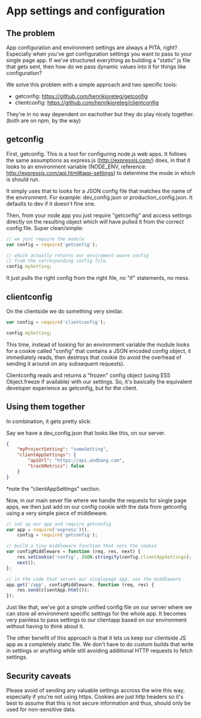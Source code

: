# App settings and configuration

## The problem 

App configuration and environment settings are always a PITA, right? Especially when you've got configuration settings you want to pass to your single page app. If we've structured everything as building a "static" js file that gets sent, then how do we pass dynamic values into it for things like configuration?

We solve this problem with a simple approach and two specific tools:

- getconfig: https://github.com/henrikjoreteg/getconfig
- clientconfig: https://github.com/henrikjoreteg/clientconfig

They're in no way dependent on eachother but they do play nicely together.  (both are on npm, by the way)

## getconfig

First, getconfig. This is a tool for configuring node.js web apps. It follows the same assumptions as express.js (http://expressjs.com/) does, in that it looks to an environment variable (NODE_ENV, reference: http://expressjs.com/api.html#app-settings) to determine the mode in which is should run.

It simply uses that to looks for a JSON config file that matches the name of the environment. For example: dev_config.json or production_config.json. It defaults to dev if it doesn't fine one.

Then, from your node app you just require "getconfig" and access settings directly on the resulting object which will have pulled it from the correct config file. Super clean/simple:


```js
// we just require the module
var config = require('getconfig');

// which actually returns our enviroment-aware config
// from the corresponding config file. 
config.mySetting;
```

It just pulls the right config from the right file, no "if" statements, no mess.


## clientconfig 

On the clientside we do something very similar.

```js
var config = require('clientconfig');

config.mySetting;
```

This time, instead of looking for an environment variable the module looks for a cookie called "config" that contains a JSON encoded config object, it immediately reads, then destroys that cookie (to avoid the overhead of sending it around on any subsequent requests).

Clientconfig reads and returns a "frozen" config object (using ES5 Object.freeze if available) with our settings. So, it's basically the equivalent developer experience as getconfig, but for the client.


## Using them together 

In combination, it gets pretty slick:

Say we have a dev_config.json that looks like this, on our server.

```json
{
    "myProjectSetting": "someSetting",
    "clientAppSettings": {
        "apiUrl": "https://api.andbang.com",
        "trackMetrics": false
    }
}
```

*note the "clientAppSettings" section.

Now, in our main sever file where we handle the requests for single page apps, we then just add on our config cookie with the data from getconfig using a very simple piece of middleware.


```js
// set up our app and require getconfig
var app = require('express')(),
    config = require('getconfig'); 

// build a tiny middleware function that sets the cookie
var configMiddleware = function (req, res, next) {
    res.setCookie('config', JSON.stringify(config.clientAppSettings);
    next();
};

// in the code that serves our singlepage app, use the middleware
app.get('/app', configMiddleware, function (req, res) {
    res.send(clientApp.html());
});
```

Just like that, we've got a simple unified config file on our server where we can store all environment specific settings for the whole app. It becomes very painless to pass settings to our clientapp based on our environment without having to think about it. 

The other benefit of this approach is that it lets us keep our clientside JS app as a completely static file. We don't have to do custom builds that write in settings or anything while still avoiding additional HTTP requests to fetch settings.


## Security caveats

Please avoid of sending any valuable settings accross the wire this way, especially if you're not using https. Cookies are just http headers so it's best to assume that this is not secure information and thus, should only be used for non-sensitive data.
